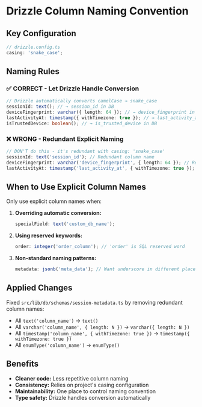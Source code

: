 # Drizzle Column Naming Convention

## Key Configuration

```typescript
// drizzle.config.ts
casing: 'snake_case';
```

## Naming Rules

### ✅ CORRECT - Let Drizzle Handle Conversion

```typescript
// Drizzle automatically converts camelCase → snake_case
sessionId: text(); // → session_id in DB
deviceFingerprint: varchar({ length: 64 }); // → device_fingerprint in DB
lastActivityAt: timestamp({ withTimezone: true }); // → last_activity_at in DB
isTrustedDevice: boolean(); // → is_trusted_device in DB
```

### ❌ WRONG - Redundant Explicit Naming

```typescript
// DON'T do this - it's redundant with casing: 'snake_case'
sessionId: text('session_id'); // Redundant column name
deviceFingerprint: varchar('device_fingerprint', { length: 64 }); // Redundant
lastActivityAt: timestamp('last_activity_at', { withTimezone: true }); // Redundant
```

## When to Use Explicit Column Names

Only use explicit column names when:

1. **Overriding automatic conversion:**

   ```typescript
   specialField: text('custom_db_name');
   ```

2. **Using reserved keywords:**

   ```typescript
   order: integer('order_column'); // 'order' is SQL reserved word
   ```

3. **Non-standard naming patterns:**

   ```typescript
   metadata: jsonb('meta_data'); // Want underscore in different place
   ```

## Applied Changes

Fixed `src/lib/db/schemas/session-metadata.ts` by removing redundant column names:

- All `text('column_name')` → `text()`
- All `varchar('column_name', { length: N })` → `varchar({ length: N })`
- All `timestamp('column_name', { withTimezone: true })` → `timestamp({ withTimezone: true })`
- All `enumType('column_name')` → `enumType()`

## Benefits

- **Cleaner code:** Less repetitive column naming
- **Consistency:** Relies on project's casing configuration
- **Maintainability:** One place to control naming convention
- **Type safety:** Drizzle handles conversion automatically
